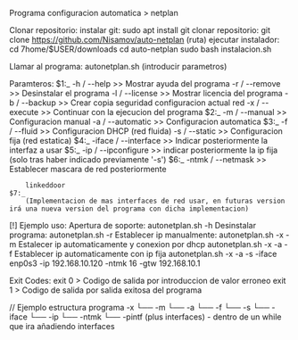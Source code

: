 Programa configuracion automatica > netplan

Clonar repositorio:
    instalar git:
        sudo apt install git
    clonar repositorio:
        git clone https://github.com/Nisamov/auto-netplan (ruta)
    ejecutar instalador:
        cd 7home/$USER/downloads
        cd auto-netplan
        sudo bash instalacion.sh

Llamar al programa:
    autonetplan.sh (introducir parametros)

Paramteros:
    $1:_
        -h      / --help            >> Mostrar ayuda del programa
        -r      / --remove          >> Desinstalar el programa
        -l      / --license         >> Mostrar licencia del programa
        -b      / --backup          >> Crear copia seguridad configuracion actual red
        -x      / --execute         >> Continuar con la ejecucion del programa
    $2:_
        -m      / --manual          >> Configuracion manual
        -a      / --automatic       >> Configuracion automatica
    $3:_
        -f      / --fluid           >> Configuracion DHCP (red fluida)
        -s      / --static          >> Configuracion fija (red estatica)
    $4:_
        -iface  / --interface       >> Indicar posteriormente la interfaz a usar
    $5:_
        -ip     / --ipconfigure     >> indicar posteriormente la ip fija (solo tras haber indicado previamente '-s')
    $6:_
        -ntmk   / --netmask         >> Establecer mascara de red posteriormente


        linkeddoor
    $7:_
        (Implementacion de mas interfaces de red usar, en futuras version irá una nueva version del programa con dicha implementacion)

[!] Ejemplo uso:
    Apertura de soporte:
        autonetplan.sh -h
    Desinstalar programa:
        autonetplan.sh -r
    Establecer ip manualmente:
        autonetplan.sh -x -m
    Estalecer ip automaticamente y conexion por dhcp
        autonetplan.sh -x -a -f
    Establecer ip automaticamente con ip fija
        autonetplan.sh -x -a -s -iface enp0s3 -ip 192.168.10.120 -ntmk 16 -gtw 192.168.10.1

Exit Codes:
    exit 0 > Codigo de salida por introduccion de valor erroneo
    exit 1 > Codigo de salida por salida exitosa del programa

// Ejemplo estructura programa
-x
└── -m
└── -a
     └── -f
     └── -s
          └── -iface
                 └── -ip
                      └── -ntmk
                            └── -pintf (plus interfaces) - dentro de un while que ira añadiendo interfaces